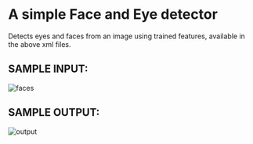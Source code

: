 
# A simple Face and Eye detector

Detects eyes and faces from an image using trained features, available in the above xml files.


## SAMPLE INPUT:

![faces](https://user-images.githubusercontent.com/18035659/44158988-d2cd1780-a0d3-11e8-95f0-1f0bc1ad1981.jpeg)



## SAMPLE OUTPUT:

![output](https://user-images.githubusercontent.com/18035659/44158986-d2cd1780-a0d3-11e8-9faf-9539e4847717.png)
